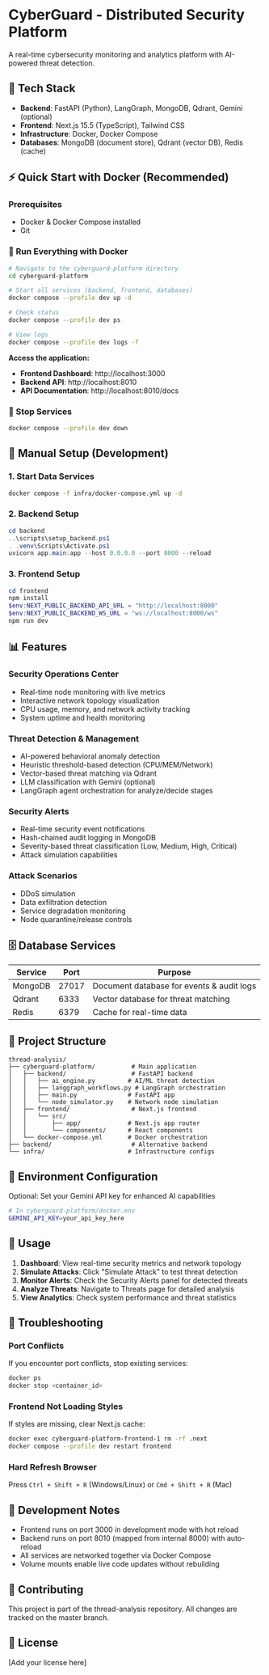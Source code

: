 # CyberGuard - Distributed Security Platform

A real-time cybersecurity monitoring and analytics platform with AI-powered threat detection.

## 🚀 Tech Stack

- **Backend**: FastAPI (Python), LangGraph, MongoDB, Qdrant, Gemini (optional)
- **Frontend**: Next.js 15.5 (TypeScript), Tailwind CSS
- **Infrastructure**: Docker, Docker Compose
- **Databases**: MongoDB (document store), Qdrant (vector DB), Redis (cache)

## ⚡ Quick Start with Docker (Recommended)

### Prerequisites
- Docker & Docker Compose installed
- Git

### 🐳 Run Everything with Docker

```bash
# Navigate to the cyberguard-platform directory
cd cyberguard-platform

# Start all services (backend, frontend, databases)
docker compose --profile dev up -d

# Check status
docker compose --profile dev ps

# View logs
docker compose --profile dev logs -f
```

**Access the application:**
- **Frontend Dashboard**: http://localhost:3000
- **Backend API**: http://localhost:8010
- **API Documentation**: http://localhost:8010/docs

### 🛑 Stop Services

```bash
docker compose --profile dev down
```

## 🔧 Manual Setup (Development)

### 1. Start Data Services

```bash
docker compose -f infra/docker-compose.yml up -d
```

### 2. Backend Setup

```powershell
cd backend
..\scripts\setup_backend.ps1
. .venv\Scripts\Activate.ps1
uvicorn app.main:app --host 0.0.0.0 --port 8000 --reload
```

### 3. Frontend Setup

```powershell
cd frontend
npm install
$env:NEXT_PUBLIC_BACKEND_API_URL = "http://localhost:8000"
$env:NEXT_PUBLIC_BACKEND_WS_URL = "ws://localhost:8000/ws"
npm run dev
```

## 📊 Features

### Security Operations Center
- Real-time node monitoring with live metrics
- Interactive network topology visualization
- CPU usage, memory, and network activity tracking
- System uptime and health monitoring

### Threat Detection & Management
- AI-powered behavioral anomaly detection
- Heuristic threshold-based detection (CPU/MEM/Network)
- Vector-based threat matching via Qdrant
- LLM classification with Gemini (optional)
- LangGraph agent orchestration for analyze/decide stages

### Security Alerts
- Real-time security event notifications
- Hash-chained audit logging in MongoDB
- Severity-based threat classification (Low, Medium, High, Critical)
- Attack simulation capabilities

### Attack Scenarios
- DDoS simulation
- Data exfiltration detection
- Service degradation monitoring
- Node quarantine/release controls

## 🗄️ Database Services

| Service | Port | Purpose |
|---------|------|---------|
| MongoDB | 27017 | Document database for events & audit logs |
| Qdrant | 6333 | Vector database for threat matching |
| Redis | 6379 | Cache for real-time data |

## 📁 Project Structure

```
thread-analysis/
├── cyberguard-platform/          # Main application
│   ├── backend/                  # FastAPI backend
│   │   ├── ai_engine.py         # AI/ML threat detection
│   │   ├── langgraph_workflows.py # LangGraph orchestration
│   │   ├── main.py              # FastAPI app
│   │   └── node_simulator.py    # Network node simulation
│   ├── frontend/                 # Next.js frontend
│   │   └── src/
│   │       ├── app/             # Next.js app router
│   │       └── components/      # React components
│   └── docker-compose.yml       # Docker orchestration
├── backend/                      # Alternative backend
└── infra/                       # Infrastructure configs
```

## 🔐 Environment Configuration

Optional: Set your Gemini API key for enhanced AI capabilities

```bash
# In cyberguard-platform/docker.env
GEMINI_API_KEY=your_api_key_here
```

## 🎯 Usage

1. **Dashboard**: View real-time security metrics and network topology
2. **Simulate Attacks**: Click "Simulate Attack" to test threat detection
3. **Monitor Alerts**: Check the Security Alerts panel for detected threats
4. **Analyze Threats**: Navigate to Threats page for detailed analysis
5. **View Analytics**: Check system performance and threat statistics

## 🐛 Troubleshooting

### Port Conflicts
If you encounter port conflicts, stop existing services:
```bash
docker ps
docker stop <container_id>
```

### Frontend Not Loading Styles
If styles are missing, clear Next.js cache:
```bash
docker exec cyberguard-platform-frontend-1 rm -rf .next
docker compose --profile dev restart frontend
```

### Hard Refresh Browser
Press `Ctrl + Shift + R` (Windows/Linux) or `Cmd + Shift + R` (Mac)

## 📝 Development Notes

- Frontend runs on port 3000 in development mode with hot reload
- Backend runs on port 8010 (mapped from internal 8000) with auto-reload
- All services are networked together via Docker Compose
- Volume mounts enable live code updates without rebuilding

## 🤝 Contributing

This project is part of the thread-analysis repository. All changes are tracked on the master branch.

## 📄 License

[Add your license here]

